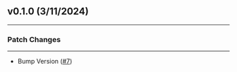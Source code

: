 ## v0.1.0 (3/11/2024)

---

### Patch Changes

---

- Bump Version ([#7](https://github.com/philipseo/actions/pull/7))

